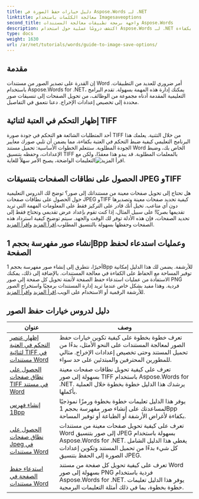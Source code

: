```yaml
---
title: دليل خيارات حفظ الصورة في Aspose.Words لـ .NET
linktitle: معالجة الكلمات باستخدام Imagesaveoptions
second_title: واجهة برمجة تطبيقات معالجة المستندات Aspose.Words
description: اكتشف دروسًا عملية حول استخدام Aspose.Words لـ .NET لحفظ الصور، مع خطوات سهلة المتابعة وعينات التعليمات البرمجية لمعالجة المستندات بكفاءة.
type: docs
weight: 1630
url: /ar/net/tutorials/words/guide-to-image-save-options/
---
```

## مقدمة

إن القدرة على تصدير الصور من مستندات Word أمر ضروري للعديد من التطبيقات. باستخدام Aspose.Words for .NET، يمكنك إدارة هذه المهمة بسهولة. تقدم البرامج التعليمية المقدمة أدناه مجموعة من الوظائف، من تحويل الصفحات إلى تنسيقات صور محددة إلى تخصيص إعدادات الإخراج. دعنا نتعمق في التفاصيل.

## إظهار التحكم في العتبة لثنائية TIFF

أحد المتطلبات الشائعة هو التحكم في جودة صورة TIFF من خلال التثنية. يعلمك هذا البرنامج التعليمي كيفية ضبط التحكم في العتبة بكفاءة، مما يضمن أن تلبي صورك معايير الجودة المطلوبة. ستتعلم الخطوات الأساسية: تحميل مستند Word الخاص بك، وضبط الإعدادات، وحفظه بتنسيق TIFF بالمعلمات المطلوبة. قد يبدو هذا معقدًا، ولكن مع التعليمات الواضحة، يصبح الأمر سهلاً للغاية![اقرأ المزيد](./expose-threshold-control-for-tiff-binarization-in-word-document/).

## الحصول على نطاقات الصفحات بتنسيقات JPEG وTIFF

 هل تحتاج إلى تحويل صفحات معينة من مستنداتك إلى صور؟ توضح لك الدروس التعليمية حول الحصول على نطاقات صفحات JPEG وTIFF كيفية تحديد صفحات معينة وتصديرها دون أي متاعب. تخيل أنك قادر على التركيز فقط على المعلومات المهمة التي تريد تقديمها بصريًا! على سبيل المثال، إذا كنت تقوم بإعداد عرض تقديمي وتحتاج فقط إلى تحديد الصفحات، فإن هذه الأدلة توفر لك الوقت والجهد. سيتم توضيح كيفية استرداد هذه الصفحات وحفظها بسهولة بالتنسيق المطلوب.[اقرأ المزيد](./get-jpeg-page-range-word-document/) و[اقرأ المزيد](./get-tiff-page-range-word-document/).

## إنشاء صور مفهرسة بحجم 1Bpp وعمليات استدعاء لحفظ الصفحة

 أخيرًا، نتطرق إلى إنشاء صور مفهرسة بحجم 1Bpp للأرشفة. يضمن لك هذا الدليل إمكانية توفير المساحة مع الحفاظ على الكفاءة في معالجة المستندات. بالإضافة إلى ذلك، يمكنك الاستفادة من عمليات استدعاء حفظ الصفحة لأتمتة تحويل كل صفحة إلى صور PNG فردية. وهذا مفيد بشكل خاص عندما تريد إدارة المستندات برمجيًا واستخراج الصور للأرشفة الرقمية أو الاستخدام على الويب.[اقرأ المزيد](./create-1bpp-indexed/) و[اقرأ المزيد](./page-saving-callback-word-document/).

 ## دليل لدروس خيارات حفظ الصور
| عنوان | وصف |
| --- | --- |
| [إظهار عنصر التحكم في العتبة لثنائية TIFF في مستندات Word](./expose-threshold-control-for-tiff-binarization-in-word-document/) | تعرف خطوة بخطوة على كيفية تكوين خيارات حفظ الصور لمعالجة المستندات على النحو الأمثل، بدءًا من تحميل المستند وحتى تخصيص إعدادات الإخراج. مثالي للمطورين المحترفين والمبتدئين على حد سواء. |
| [الحصول على نطاق صفحات TIFF في مستند Word](./get-tiff-page-range-word-document/) | تعرف على كيفية تحويل نطاقات صفحات معينة بسهولة إلى صور TIFF باستخدام Aspose.Words for .NET. يرشدك هذا الدليل خطوة بخطوة خلال العملية بأكملها. |
| [إنشاء فهرس 1Bpp](./create-1bpp-indexed/) | يوفر هذا الدليل تعليمات خطوة بخطوة ورمزًا نموذجيًا لمساعدتك على إنشاء صور مفهرسة بحجم 1Bpp بكفاءة لأغراض الأرشفة أو الطباعة أو توفير المساحة. |
| [الحصول على نطاق صفحات Jpeg في مستندات Word](./get-jpeg-page-range-word-document/) | تعرف على كيفية تحويل صفحات معينة من مستندات Word إلى صور بتنسيق JPEG بسهولة باستخدام Aspose.Words for .NET. يغطي هذا الدليل الشامل كل شيء بدءًا من تحميل المستند وتكوين إعدادات الصورة إلى الحفظ بتنسيق JPEG. |
| [استدعاء حفظ الصفحة في مستندات Word](./page-saving-callback-word-document/) | تعرف على كيفية تحويل كل صفحة من مستند Word بسهولة إلى صور PNG فردية باستخدام Aspose.Words for .NET. يوفر هذا الدليل تعليمات خطوة بخطوة، بما في ذلك أمثلة التعليمات البرمجية. |
